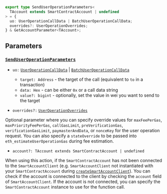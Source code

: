 ```ts
export type SendUserOperationParameters<
  TAccount extends SmartContractAccount | undefined
> = {
  uo: UserOperationCallData | BatchUserOperationCallData;
  overrides?: UserOperationOverrides;
} & GetAccountParameter<TAccount>;
```

## Parameters

### [`SendUserOperationParameters`](/resources/types#SendUserOperationParameters)

- `uo:` [`UserOperationCallData`](/resources/types#SendUserOperationParameters) | [`BatchUserOperationCallData`](/resources/types#SendUserOperationParameters)

  - `target: Address` - the target of the call (equivalent to `to` in a transaction)
  - `data: Hex` - can be either `0x` or a call data string
  - `value?: bigint` - optionally, set the value in wei you want to send to the target

- `overrides?:` [`UserOperationOverrides`](/resources/types#UserOperationOverrides)

Optional parameter where you can specify override values for `maxFeePerGas`, `maxPriorityFeePerGas`, `callGasLimit`, `preVerificationGas`, `verificationGasLimit`, `paymasterAndData`, or `nonceKey` for the user operation request. You can also specify a `stateOverride` to be passed into `eth_estimateUserOperationGas` during fee estimation.

- `account?: TAccount extends SmartContractAccount | undefined`

When using this action, if the `SmartContractAccount` has not been connected to the `SmartAccountClient` (e.g. `SmartAccountClient` not instantiated with your `SmartContractAccount` during [`createSmartAccountClient`](/packages/aa-core/smart-account-client/)). You can check if the account is connected to the client by checking the `account` field of `SmartAccountClient`. If the account is not connected, you can specify the `SmartContractAccount` instance to use for the function call.
